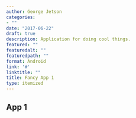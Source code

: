 ```yaml
---
author: George Jetson
categories:
- ""
date: "2017-06-22"
draft: true
description: Application for doing cool things.
featured: ""
featuredalt: ""
featuredpath: ""
format: Android
link: '#'
linktitle: ""
title: Fancy App 1
type: itemized
---
```


## App 1
